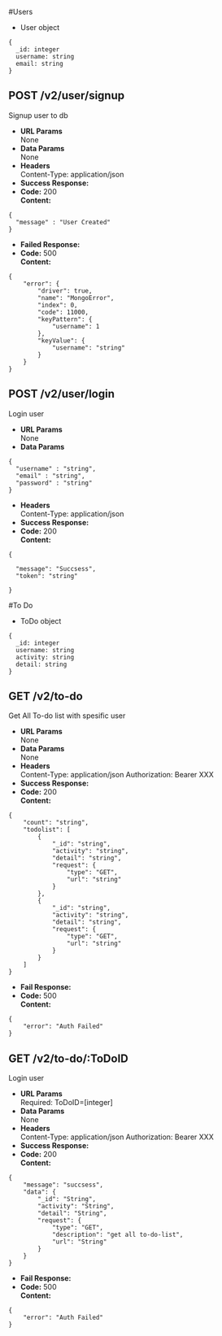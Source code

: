 #Users
* User object
```
{
  _id: integer
  username: string
  email: string
}
```
**POST /v2/user/signup**
----
  Signup user to db
* **URL Params**  
  None
* **Data Params**  
  None
* **Headers**  
  Content-Type: application/json  
* **Success Response:**  
* **Code:** 200  
  **Content:**  
```
{
  "message" : "User Created"
}
```
* **Failed Response:**  
* **Code:** 500  
  **Content:**  
```
{
    "error": {
        "driver": true,
        "name": "MongoError",
        "index": 0,
        "code": 11000,
        "keyPattern": {
            "username": 1
        },
        "keyValue": {
            "username": "string"
        }
    }
}
```

**POST /v2/user/login**
----
  Login user 
* **URL Params**  
  None
* **Data Params**  
```
{
  "username" : "string",
  "email" : "string",
  "password" : "string"
}
```
* **Headers**  
  Content-Type: application/json  
* **Success Response:**  
* **Code:** 200  
  **Content:**  
```
{
   
  "message": "Succsess",
  "token": "string"

}
```

#To Do
* ToDo object
```
{
  _id: integer
  username: string
  activity: string
  detail: string
}
```

**GET /v2/to-do**
----
  Get All To-do list with spesific user 
* **URL Params**  
  None
* **Data Params**  
  None
* **Headers**  
  Content-Type: application/json 
  Authorization: Bearer XXX
* **Success Response:**  
* **Code:** 200  
  **Content:**  
```
{
    "count": "string",
    "todolist": [
        {
            "_id": "string",
            "activity": "string",
            "detail": "string",
            "request": {
                "type": "GET",
                "url": "string"
            }
        },
        {
            "_id": "string",
            "activity": "string",
            "detail": "string",
            "request": {
                "type": "GET",
                "url": "string"
            }
        }
    ]
}
```
* **Fail Response:**  
* **Code:** 500  
  **Content:** 
```
{
    "error": "Auth Failed"
}
```

**GET /v2/to-do/:ToDoID**
----
  Login user 
* **URL Params**  
  Required: ToDoID=[integer]
* **Data Params**  
  None
* **Headers**  
  Content-Type: application/json
   Authorization: Bearer XXX
* **Success Response:**  
* **Code:** 200  
  **Content:**  
```
{
    "message": "succsess",
    "data": {
        "_id": "String",
        "activity": "String",
        "detail": "String",
        "request": {
            "type": "GET",
            "description": "get all to-do-list",
            "url": "String"
        }
    }
}
```
* **Fail Response:**  
* **Code:** 500  
  **Content:** 
```
{
    "error": "Auth Failed"
}
```
